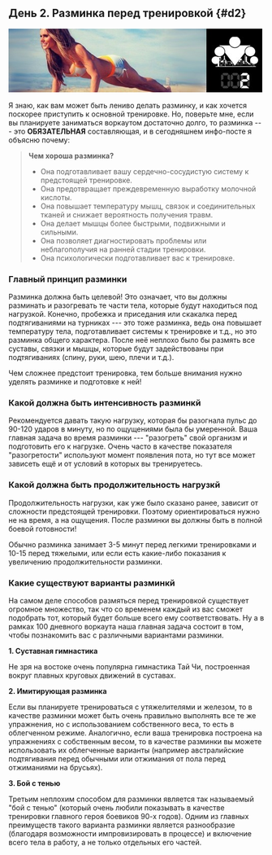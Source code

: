 ## День 2. Разминка перед тренировкой {#d2}

![](src/img/2.jpg)

Я знаю, как вам может быть лениво делать разминку, и как хочется поскорее приступить к основной тренировке. Но, поверьте мне, если вы планируете заниматься воркаутом достаточно долго, то разминка --- это **ОБЯЗАТЕЛЬНАЯ** составляющая, и в сегодняшнем инфо-посте я объясню почему: 

> **Чем хороша разминка?**
>
> - Она подготавливает вашу сердечно-сосудистую систему к предстоящей тренировке. 
> - Она предотвращает преждевременную выработку молочной кислоты. 
> - Она повышает температуру мышц, связок и соединительных тканей и снижает вероятность получения травм. 
> - Она делает мышцы более быстрыми, подвижными и сильными. 
> - Она позволяет диагностировать проблемы или неблагополучия на ранней стадии тренировки. 
> - Она психологически подготавливает вас к тренировке.

### Главный принцип разминки

Разминка должна быть целевой! Это означает, что вы должны разминать и разогревать те части тела, которые будут находиться под нагрузкой. Конечно, пробежка и приседания или скакалка перед подтягиваниями на турниках --- это тоже разминка, ведь она повышает температуру тела, подготавливает системы к тренировке и т.д., но это разминка общего характера. После неё неплохо было бы размять все суставы, связки и мышцы, которые будут задействованы при подтягиваниях (спину, руки, шею, плечи и т.д.). 

Чем сложнее предстоит тренировка, тем больше внимания нужно уделять разминке и подготовке к ней! 

### Какой должна быть интенсивность разминкй

Рекомендуется давать такую нагрузку, которая бы разогнала пульс до 90-120 ударов в минуту, но по ощущениями была бы умеренной. Ваша главная задача во время разминки --- "разогреть" свой организм и подготовить его к нагрузке. Очень часто в качестве показателя "разогретости" используют момент появления пота, но тут все может зависеть ещё и от условий в которых вы тренируетесь. 

### Какой должна быть продолжительность нагрузкй

Продолжительность нагрузки, как уже было сказано ранее, зависит от сложности предстоящей тренировки. Поэтому ориентироваться нужно не на время, а на ощущения. После разминки вы должны быть в полной боевой готовности! 

Обычно разминка занимает 3-5 минут перед легкими тренировками и 10-15 перед тяжелыми, или если есть какие-либо показания к увеличению продолжительности разминки. 

### Какие существуют варианты разминкй

На самом деле способов размяться перед тренировкой существует огромное множество, так что со временем каждый из вас сможет подобрать тот, который будет больше всего ему соответствовать. Ну а в рамках 100 дневного воркаута наша главная задача состоит в том, чтобы познакомить вас с различными вариантами разминки. 

**1. Суставная гимнастика** 

Не зря на востоке очень популярна гимнастика Тай Чи, построенная вокруг плавных круговых движений в суставах. 

**2. Имитирующая разминка** 

Если вы планируете тренироваться с утяжелителями и железом, то в качестве разминки может быть очень правильно выполнять все те же упражнения, но с использованием собственного веса, то есть в облегченном режиме. Аналогично, если ваша тренировка построена на упражнениях с собственным весом, то в качестве разминки вы можете использовать их облегченные варианты (например австралийские подтягивания перед обычными или отжимания от пола перед отжиманиями на брусьях). 

**3. Бой с тенью** 

Третьим неплохим способом для разминки является так называемый "бой с тенью" (который очень любили показывать в качестве тренировки главного героя боевиков 90-х годов). Одним из главных преимуществ такого варианта разминки является разнообразие (благодаря возможности импровизировать в процессе) и включение всего тела в работу, а не только отдельных его частей. 

